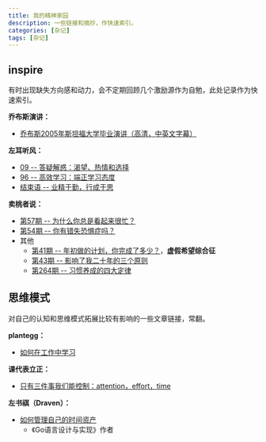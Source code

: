 ```yaml
---
title: 我的精神家园
description: 一些链接和摘抄，作快速索引。
categories: [杂记]
tags: [杂记]
---
```



## inspire

有时出现缺失方向感和动力，会不定期回顾几个激励源作为自勉，此处记录作为快速索引。

**乔布斯演讲：**
* [乔布斯2005年斯坦福大学毕业演讲（高清，中英文字幕）](https://v.qq.com/x/page/l0383rk8k0j.html)

**左耳听风：**
* [09 -- 答疑解惑：渴望、热情和选择](https://time.geekbang.org/column/article/deb5f34148c77256cd878ebfb5458f73/share?source=app_share)
* [96 -- 高效学习：端正学习态度](https://time.geekbang.org/column/article/14271)
* [结束语 -- 业精于勤，行成于思](https://time.geekbang.org/column/article/15fcd54543363f3b6236c5dac4f31c20/share?source=app_share)

**卖桃者说：**
* [第57期 -- 为什么你总是看起来很忙？](https://time.geekbang.org/column/article/109658)
* [第54期 -- 你有错失恐惧症吗？](https://time.geekbang.org/column/article/108803)
* 其他
    * [第41期 -- 年初做的计划，你完成了多少？](https://time.geekbang.org/column/article/104368)，**虚假希望综合征**
    * [第43期 -- 影响了我二十年的三个原则](https://time.geekbang.org/column/article/104903)
    * [第264期 -- 习惯养成的四大定律](https://time.geekbang.org/column/article/233245)

## 思维模式

对自己的认知和思维模式拓展比较有影响的一些文章链接，常翻。

**plantegg：**
* [如何在工作中学习](https://plantegg.github.io/2018/05/23/%E5%A6%82%E4%BD%95%E5%9C%A8%E5%B7%A5%E4%BD%9C%E4%B8%AD%E5%AD%A6%E4%B9%A0/)

**课代表立正：**
* [只有三件事我们能控制：attention，effort，time](https://www.bilibili.com/video/BV1Nu4m1c71U/?spm_id_from=333.1387.favlist.content.click)

**左书祺（Draven）：**
* [如何管理自己的时间资产](https://draveness.me/few-words-time-management/)
    * 《Go语言设计与实现》作者
